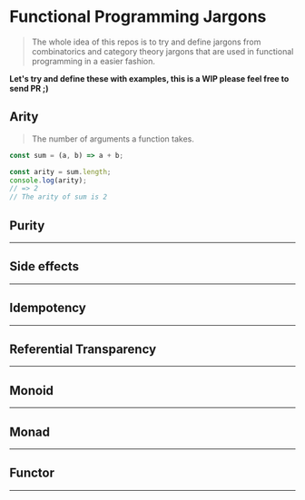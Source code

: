 # Functional Programming Jargons

> The whole idea of this repos is to try and define jargons from combinatorics and category theory jargons that are used in functional programming in a easier fashion.

__Let's try and define these with examples, this is a WIP please feel free to send PR ;)__


## Arity

> The number of arguments a function takes.

```js
const sum = (a, b) => a + b;

const arity = sum.length;
console.log(arity);
// => 2
// The arity of sum is 2
```


## Purity

---

## Side effects

---

## Idempotency

---

## Referential Transparency

---

## Monoid

- - -

## Monad

- - -

## Functor

- - -
